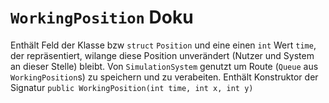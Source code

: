 # **`WorkingPosition` Doku**
Enthält Feld der Klasse bzw `struct` `Position` und eine einen `int` Wert `time`, der repräsentiert, wilange diese Position unverändert (Nutzer und System an dieser Stelle) bleibt. Von `SimulationSystem` genutzt um Route (`Queue` aus `WorkingPosition`s) zu speichern und zu verabeiten. Enthält Konstruktor der Signatur `public WorkingPosition(int time, int x, int y)`

